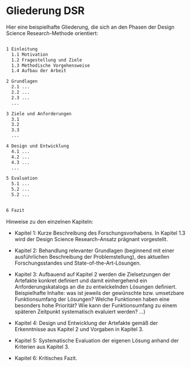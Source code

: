 # Gliederung DSR

Hier eine beispielhafte Gliederung, die sich an den Phasen der Design Science Research-Methode orientiert:

```Bash

1 Einleitung
  1.1 Motivation
  1.2 Fragestellung und Ziele
  1.3 Methodische Vorgehensweise
  1.4 Aufbau der Arbeit

2 Grundlagen
  2.1 ...  
  2.2 ... 
  2.3 ... 
  ...

3 Ziele und Anforderungen   
  3.1 
  3.2
  3.3
  ...

4 Design und Entwicklung
  4.1 ...
  4.2 ...
  4.3 ...
  ...

5 Evaluation
  5.1 ...
  5.2 ...
  5.2 ...


6 Fazit
```


Hinweise zu den einzelnen Kapiteln:

- Kapitel 1: Kurze Beschreibung des Forschungsvorhabens. In Kapitel 1.3 wird der Design Science Research-Ansatz prägnant vorgestellt.   



- Kapitel 2: Behandlung relevanter Grundlagen (beginnend mit einer ausführlichen Beschreibung der Problemstellung), des aktuellen Forschungsstandes und State-of-the-Art-Lösungen.  



- Kapitel 3: Aufbauend auf Kapitel 2 werden die Zielsetzungen der Artefakte konkret definiert und damit einhergehend ein Anforderungskatalogs an die zu entwickelnden Lösungen definiert. Beispielhafte Inhalte: was ist jeweils der gewünschte bzw. umsetzbare Funktionsumfang der Lösungen? Welche Funktionen haben eine besonders hohe Priorität? Wie kann der Funktionsumfang zu einem späteren Zeitpunkt systematisch evaluiert werden? ...)



- Kapitel 4: Design und Entwicklung der Artefakte gemäß der Erkenntnisse aus Kapitel 2 und Vorgaben in Kapitel 3.



- Kapitel 5: Systematische Evaluation der eigenen Lösung anhand der Kriterien aus Kapitel 3.



- Kapitel 6: Kritisches Fazit.

